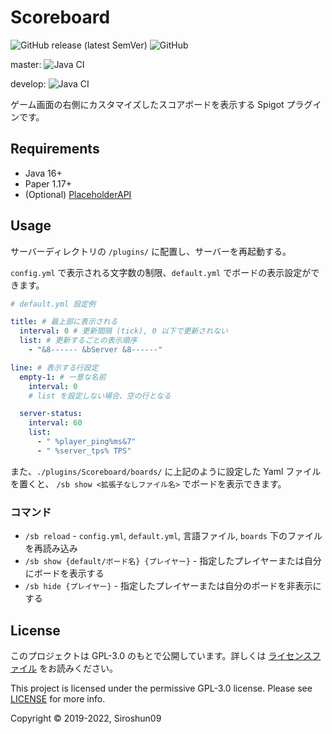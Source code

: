# Scoreboard

![GitHub release (latest SemVer)](https://img.shields.io/github/v/release/okocraft/Scoreboard)
![GitHub](https://img.shields.io/github/license/okocraft/Scoreboard)

master:
![Java CI](https://github.com/okocraft/Scoreboard/workflows/Java%20CI/badge.svg?branch=master)

develop:
![Java CI](https://github.com/okocraft/Scoreboard/workflows/Java%20CI/badge.svg?branch=develop)

ゲーム画面の右側にカスタマイズしたスコアボードを表示する Spigot プラグインです。

## Requirements

- Java 16+
- Paper 1.17+
- (Optional) [PlaceholderAPI](https://www.spigotmc.org/resources/placeholderapi.6245/)

## Usage

サーバーディレクトリの `/plugins/` に配置し、サーバーを再起動する。

`config.yml` で表示される文字数の制限、`default.yml` でボードの表示設定ができます。

```yaml
# default.yml 設定例

title: # 最上部に表示される
  interval: 0 # 更新間隔 (tick), 0 以下で更新されない
  list: # 更新するごとの表示順序
    - "&8------ &bServer &8------"

line: # 表示する行設定
  empty-1: # 一意な名前
    interval: 0
    # list を設定しない場合、空の行となる

  server-status:
    interval: 60
    list:
      - " %player_ping%ms&7"
      - " %server_tps% TPS"
```

また、`./plugins/Scoreboard/boards/` に上記のように設定した Yaml ファイルを置くと、
`/sb show <拡張子なしファイル名>` でボードを表示できます。

### コマンド

- `/sb reload` - `config.yml`, `default.yml`, 言語ファイル, `boards` 下のファイルを再読み込み
- `/sb show {default/ボード名} {プレイヤー}` - 指定したプレイヤーまたは自分にボードを表示する
- `/sb hide {プレイヤー}` - 指定したプレイヤーまたは自分のボードを非表示にする

## License

このプロジェクトは GPL-3.0 のもとで公開しています。詳しくは [ライセンスファイル](LICENSE) をお読みください。

This project is licensed under the permissive GPL-3.0 license. Please see [LICENSE](LICENSE) for more info.

Copyright © 2019-2022, Siroshun09
